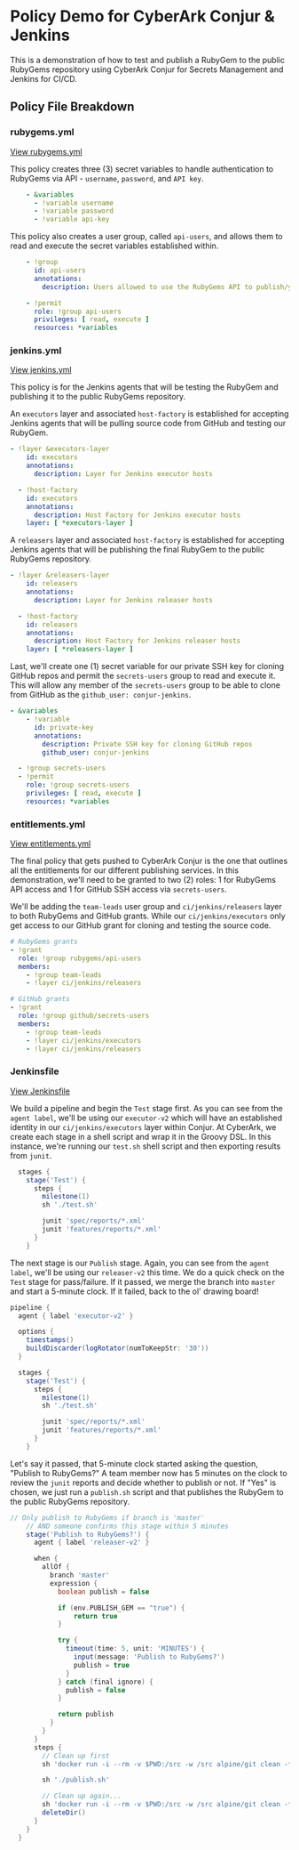 # Policy Demo for CyberArk Conjur & Jenkins

This is a demonstration of how to test and publish a RubyGem to the public RubyGems repository using CyberArk Conjur for Secrets Management and Jenkins for CI/CD.

## Policy File Breakdown

### rubygems.yml

[View rubygems.yml](1_rubygems.yml)

This policy creates three (3) secret variables to handle authentication to RubyGems via API - `username`, `password`, and `API key`.

```yaml
    - &variables
      - !variable username
      - !variable password
      - !variable api-key
```

This policy also creates a user group, called `api-users`, and allows them to read and execute the secret variables established within.

```yaml
    - !group
      id: api-users
      annotations:
        description: Users allowed to use the RubyGems API to publish/yank gems.

    - !permit
      role: !group api-users
      privileges: [ read, execute ]
      resources: *variables
```

### jenkins.yml

[View jenkins.yml](2_jenkins.yml)

This policy is for the Jenkins agents that will be testing the RubyGem and publishing it to the public RubyGems repository.

An `executors` layer and associated `host-factory` is established for accepting Jenkins agents that will be pulling source code from GitHub and testing our RubyGem.

```yaml
- !layer &executors-layer
    id: executors
    annotations:
      description: Layer for Jenkins executor hosts

  - !host-factory
    id: executors
    annotations:
      description: Host Factory for Jenkins executor hosts
    layer: [ *executors-layer ]
```

A `releasers` layer and associated `host-factory` is established for accepting Jenkins agents that will be publishing the final RubyGem to the public RubyGems repository.

```yaml
- !layer &releasers-layer
    id: releasers
    annotations:
      description: Layer for Jenkins releaser hosts

  - !host-factory
    id: releasers
    annotations:
      description: Host Factory for Jenkins releaser hosts
    layer: [ *releasers-layer ]
```

Last, we'll create one (1) secret variable for our private SSH key for cloning GitHub repos and permit the `secrets-users` group to read and execute it.  This will allow any member of the `secrets-users` group to be able to clone from GitHub as the `github_user: conjur-jenkins`.

```yaml
- &variables
    - !variable
      id: private-key
      annotations:
        description: Private SSH key for cloning GitHub repos
        github_user: conjur-jenkins

  - !group secrets-users
  - !permit
    role: !group secrets-users
    privileges: [ read, execute ]
    resources: *variables
```

### entitlements.yml

[View entitlements.yml](3_entitlements.yml)

The final policy that gets pushed to CyberArk Conjur is the one that outlines all the entitlements for our different publishing services.  In this demonstration, we'll need to be granted to two (2) roles: 1 for RubyGems API access and 1 for GitHub SSH access via `secrets-users`.

We'll be adding the `team-leads` user group and `ci/jenkins/releasers` layer to both RubyGems and GitHub grants.  While our `ci/jenkins/executors` only get access to our GitHub grant for cloning and testing the source code.

```yaml
# RubyGems grants
- !grant
  role: !group rubygems/api-users
  members:
    - !group team-leads
    - !layer ci/jenkins/releasers

# GitHub grants
- !grant
  role: !group github/secrets-users
  members:
    - !group team-leads
    - !layer ci/jenkins/executors
    - !layer ci/jenkins/releasers
```

### Jenkinsfile

[View Jenkinsfile](Jenkinsfile)

We build a pipeline and begin the `Test` stage first.  As you can see from the `agent label`, we'll be using our `executor-v2` which will have an established identity in our `ci/jenkins/executors` layer within Conjur.  At CyberArk, we create each stage in a shell script and wrap it in the Groovy DSL.  In this instance, we're running our `test.sh` shell script and then exporting results from `junit`.

```groovy
  stages {
    stage('Test') {
      steps {
        milestone(1)
        sh './test.sh'

        junit 'spec/reports/*.xml'
        junit 'features/reports/*.xml'
      }
    }
```

The next stage is our `Publish` stage.  Again, you can see from the `agent label`, we'll be using our `releaser-v2` this time.  We do a quick check on the `Test` stage for pass/failure.  If it passed, we merge the branch into `master` and start a 5-minute clock.  If it failed, back to the ol' drawing board!

```groovy
pipeline {
  agent { label 'executor-v2' }

  options {
    timestamps()
    buildDiscarder(logRotator(numToKeepStr: '30'))
  }

  stages {
    stage('Test') {
      steps {
        milestone(1)
        sh './test.sh'

        junit 'spec/reports/*.xml'
        junit 'features/reports/*.xml'
      }
    }
```

Let's say it passed, that 5-minute clock started asking the question, "Publish to RubyGems?"  A team member now has 5 minutes on the clock to review the `junit` reports and decide whether to publish or not.  If "Yes" is chosen, we just run a `publish.sh` script and that publishes the RubyGem to the public RubyGems repository.

```groovy
// Only publish to RubyGems if branch is 'master'
    // AND someone confirms this stage within 5 minutes
    stage('Publish to RubyGems?') {
      agent { label 'releaser-v2' }

      when {
        allOf {
          branch 'master'
          expression {
            boolean publish = false

            if (env.PUBLISH_GEM == "true") {
                return true
            }

            try {
              timeout(time: 5, unit: 'MINUTES') {
                input(message: 'Publish to RubyGems?')
                publish = true
              }
            } catch (final ignore) {
              publish = false
            }

            return publish
          }
        }
      }
      steps {
        // Clean up first
        sh 'docker run -i --rm -v $PWD:/src -w /src alpine/git clean -fxd'

        sh './publish.sh'

        // Clean up again...
        sh 'docker run -i --rm -v $PWD:/src -w /src alpine/git clean -fxd'
        deleteDir()
      }
    }
  }
```